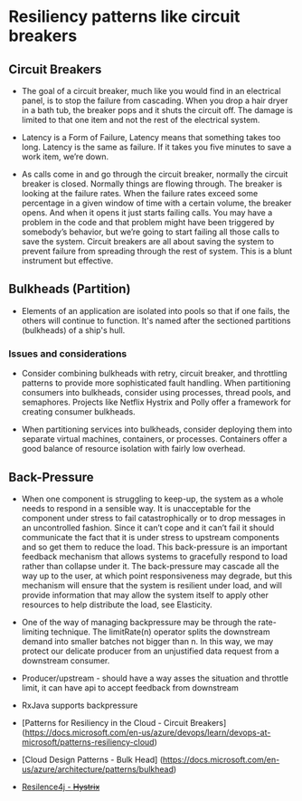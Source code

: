 # Resiliency patterns like circuit breakers

## Circuit Breakers

* The goal of a circuit breaker, much like you would find in an electrical panel, is to stop the failure from cascading. When you drop a hair dryer in a bath tub, the breaker pops and it shuts the circuit off. The damage is limited to that one item and not the rest of the electrical system. 

* Latency is a Form of Failure, Latency means that something takes too long. Latency is the same as failure. If it takes you five minutes to save a work item, we’re down. 

* As calls come in and go through the circuit breaker, normally the circuit breaker is closed. Normally things are flowing through. The breaker is looking at the failure rates. When the failure rates exceed some percentage in a given window of time with a certain volume, the breaker opens. And when it opens it just starts failing calls. You may have a problem in the code and that problem might have been triggered by somebody’s behavior, but we’re going to start failing all those calls to save the system. Circuit breakers are all about saving the system to prevent failure from spreading through the rest of system. This is a blunt instrument but effective.


## Bulkheads (Partition)

* Elements of an application are isolated into pools so that if one fails, the others will continue to function. It's named after the sectioned partitions (bulkheads) of a ship's hull.

### Issues and considerations

* Consider combining bulkheads with retry, circuit breaker, and throttling patterns to provide more sophisticated fault handling.
When partitioning consumers into bulkheads, consider using processes, thread pools, and semaphores. Projects like Netflix Hystrix and Polly offer a framework for creating consumer bulkheads.

* When partitioning services into bulkheads, consider deploying them into separate virtual machines, containers, or processes. Containers offer a good balance of resource isolation with fairly low overhead.


## Back-Pressure

* When one component is struggling to keep-up, the system as a whole needs to respond in a sensible way. It is unacceptable for the component under stress to fail catastrophically or to drop messages in an uncontrolled fashion. Since it can’t cope and it can’t fail it should communicate the fact that it is under stress to upstream components and so get them to reduce the load. This back-pressure is an important feedback mechanism that allows systems to gracefully respond to load rather than collapse under it. The back-pressure may cascade all the way up to the user, at which point responsiveness may degrade, but this mechanism will ensure that the system is resilient under load, and will provide information that may allow the system itself to apply other resources to help distribute the load, see Elasticity.

* One of the way of managing backpressure may be through the rate-limiting technique. The limitRate(n) operator splits the downstream demand into smaller batches not bigger than n. In this way, we may protect our delicate producer from an unjustified data request from a downstream consumer.

* Producer/upstream - should have a way asses the situation and throttle limit, it can have api to accept feedback from downstream

* RxJava  supports backpressure

* [Patterns for Resiliency in the Cloud - Circuit Breakers] (https://docs.microsoft.com/en-us/azure/devops/learn/devops-at-microsoft/patterns-resiliency-cloud)
* [Cloud Design Patterns - Bulk Head] (https://docs.microsoft.com/en-us/azure/architecture/patterns/bulkhead)
* [Resilence4j - ~~Hystrix~~](https://github.com/resilience4j/resilience4j)